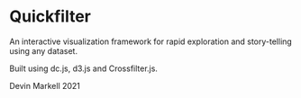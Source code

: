 # Quickfilter

An interactive visualization framework for rapid exploration and story-telling using any dataset.

Built using dc.js, d3.js and Crossfilter.js.

Devin Markell
2021